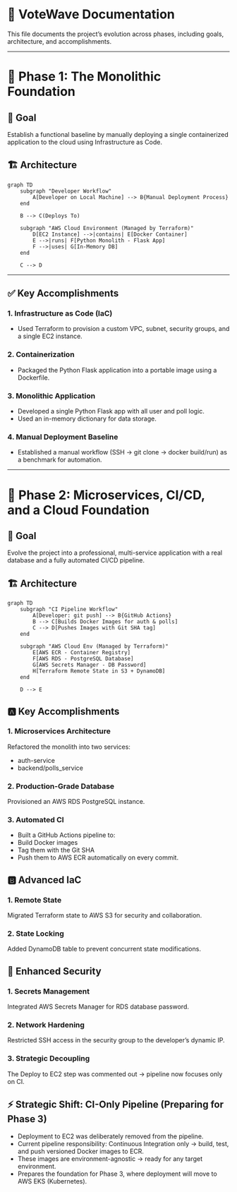 # 📘 VoteWave Documentation

This file documents the project’s evolution across phases, including goals, architecture, and accomplishments.

---

# 🌱 Phase 1: The Monolithic Foundation

## 🎯 Goal
Establish a functional baseline by manually deploying a single containerized application to the cloud using Infrastructure as Code.

## 🏗️ Architecture
```mermaid
graph TD
    subgraph "Developer Workflow"
        A[Developer on Local Machine] --> B{Manual Deployment Process}
    end

    B --> C(Deploys To)

    subgraph "AWS Cloud Environment (Managed by Terraform)"
        D[EC2 Instance] -->|contains| E[Docker Container]
        E -->|runs| F[Python Monolith - Flask App]
        F -->|uses| G[In-Memory DB]
    end

    C --> D
```
---
## ✅ Key Accomplishments
### 1. Infrastructure as Code (IaC)
- Used Terraform to provision a custom VPC, subnet, security groups, and a single EC2 instance.

### 2. Containerization
- Packaged the Python Flask application into a portable image using a Dockerfile.

### 3. Monolithic Application
- Developed a single Python Flask app with all user and poll logic.
- Used an in-memory dictionary for data storage.

### 4. Manual Deployment Baseline
- Established a manual workflow (SSH → git clone → docker build/run) as a benchmark for automation.
---

# 🌊 Phase 2: Microservices, CI/CD, and a Cloud Foundation

## 🎯 Goal
Evolve the project into a professional, multi-service application with a real database and a fully automated CI/CD pipeline.

## 🏗️ Architecture
```mermaid
graph TD
    subgraph "CI Pipeline Workflow"
        A[Developer: git push] --> B{GitHub Actions}
        B --> C[Builds Docker Images for auth & polls]
        C --> D[Pushes Images with Git SHA tag]
    end

    subgraph "AWS Cloud Env (Managed by Terraform)"
        E[AWS ECR - Container Registry]
        F[AWS RDS - PostgreSQL Database]
        G[AWS Secrets Manager - DB Password]
        H[Terraform Remote State in S3 + DynamoDB]
    end

    D --> E
```

## 🅰️ Key Accomplishments
### 1. Microservices Architecture
Refactored the monolith into two services:

- auth-service
- backend/polls_service

### 2. Production-Grade Database
Provisioned an AWS RDS PostgreSQL instance.

### 3. Automated CI
- Built a GitHub Actions pipeline to:
- Build Docker images
- Tag them with the Git SHA
- Push them to AWS ECR automatically on every commit.

## 🅱️ Advanced IaC
### 1. Remote State
Migrated Terraform state to AWS S3 for security and collaboration.

### 2. State Locking
Added DynamoDB table to prevent concurrent state modifications.

## 🔐 Enhanced Security
### 1. Secrets Management
Integrated AWS Secrets Manager for RDS database password.

### 2. Network Hardening
Restricted SSH access in the security group to the developer’s dynamic IP.

### 3. Strategic Decoupling
The Deploy to EC2 step was commented out → pipeline now focuses only on CI.

## ⚡ Strategic Shift: CI-Only Pipeline (Preparing for Phase 3)
- Deployment to EC2 was deliberately removed from the pipeline.
- Current pipeline responsibility: Continuous Integration only → build, test, and push versioned Docker images to ECR.
- These images are environment-agnostic → ready for any target environment.
- Prepares the foundation for Phase 3, where deployment will move to AWS EKS (Kubernetes).
